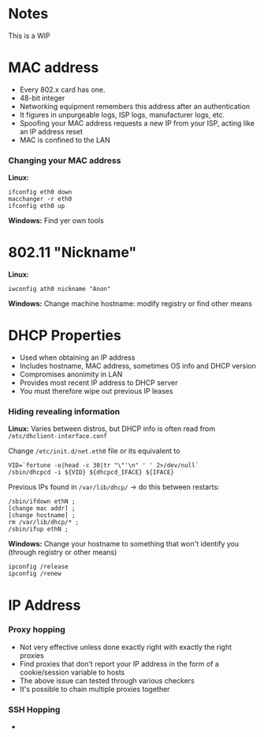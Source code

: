 # Notes
This is a WIP

# MAC address
* Every 802.x card has one.
* 48-bit integer
* Networking equipment remembers this address after an authentication
* It figures in unpurgeable logs, ISP logs, manufacturer logs, etc.
* Spoofing your MAC address requests a new IP from your ISP, acting like
an IP address reset
* MAC is confined to the LAN

### Changing your MAC address
**Linux:**

```
ifconfig eth0 down
macchanger -r eth0
ifconfig eth0 up
```

**Windows:**
Find yer own tools

# 802.11 "Nickname"
**Linux:**

```
iwconfig ath0 nickname "Anon"
```
**Windows:**
Change machine hostname: modify registry or find other means

# DHCP Properties
* Used when obtaining an IP address
* Includes hostname, MAC address, sometimes OS info and DHCP version
* Compromises anonimity in LAN
* Provides most recent IP address to DHCP server
* You must therefore wipe out previous IP leases

### Hiding revealing information
**Linux:**
Varies between distros, but DHCP info is often read from
`/etc/dhclient-interface.conf`

Change `/etc/init.d/net.eth0` file or its equivalent to

```
VID=`fortune -o|head -c 30|tr "\"'\n" ' ' 2>/dev/null`
/sbin/dhcpcd -i ${VID} ${dhcpcd_IFACE} ${IFACE}
```

Previous IPs found in `/var/lib/dhcp/` -> do this between restarts:

```
/sbin/ifdown ethN ;
[change mac addr] ;
[change hostname] ;
rm /var/lib/dhcp/* ;
/sbin/ifup ethN ;
```

**Windows:**
Change your hostname to something that won't identify you
(through registry or other means)

```
ipconfig /release
ipconfig /renew
```

# IP Address
### Proxy hopping
* Not very effective unless done exactly right with exactly the right
proxies
* Find proxies that don't report your IP address in the form of
a cookie/session variable to hosts
* The above issue can tested through various checkers
* It's possible to chain multiple proxies together

### SSH Hopping
*
